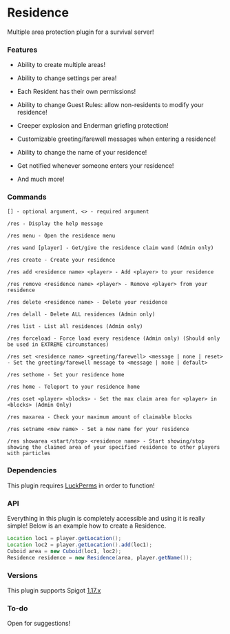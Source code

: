 # Residence
 
Multiple area protection plugin for a survival server!

### Features

- Ability to create multiple areas!

- Ability to change settings per area!

- Each Resident has their own permissions!

- Ability to change Guest Rules: allow non-residents to modify your residence!

- Creeper explosion and Enderman griefing protection!

- Customizable greeting/farewell messages when entering a residence!

- Ability to change the name of your residence!

- Get notified whenever someone enters your residence!

- And much more!

### Commands

```
[] - optional argument, <> - required argument

/res - Display the help message

/res menu - Open the residence menu

/res wand [player] - Get/give the residence claim wand (Admin only)

/res create - Create your residence

/res add <residence name> <player> - Add <player> to your residence

/res remove <residence name> <player> - Remove <player> from your residence

/res delete <residence name> - Delete your residence

/res delall - Delete ALL residences (Admin only)

/res list - List all residences (Admin only)

/res forceload - Force load every residence (Admin only) (Should only be used in EXTREME circumstances)

/res set <residence name> <greeting/farewell> <message | none | reset> - Set the greeting/farewell message to <message | none | default>

/res sethome - Set your residence home

/res home - Teleport to your residence home

/res oset <player> <blocks> - Set the max claim area for <player> in <blocks> (Admin Only)

/res maxarea - Check your maximum amount of claimable blocks

/res setname <new name> - Set a new name for your residence

/res showarea <start/stop> <residence name> - Start showing/stop showing the claimed area of your specified residence to other players with particles
```

### Dependencies

This plugin requires [LuckPerms](https://luckperms.net/download) in order to function!

### API

Everything in this plugin is completely accessible and using it is really simple! Below is an example how to create a Residence.
```java 
Location loc1 = player.getLocation();
Location loc2 = player.getLocation().add(loc1);
Cuboid area = new Cuboid(loc1, loc2);
Residence residence = new Residence(area, player.getName());
```

### Versions

This plugin supports Spigot [1.17.x](https://www.spigotmc.org/wiki/buildtools/#1-17-1)

### To-do

Open for suggestions!